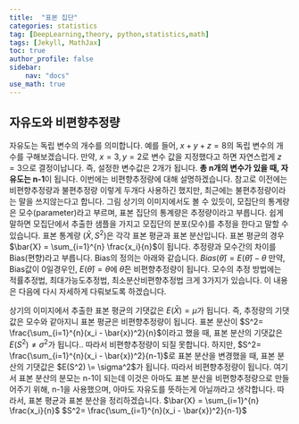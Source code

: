 ```yaml
---
title:  "표본 집단"
categories: statistics
tag: [DeepLearning,theory, python,statistics,math]
tags: [Jekyll, MathJax]
toc: true
author_profile: false
sidebar:
    nav: "docs"
use_math: true
---
```


## 자유도와 비편향추정량
자유도는 독립 변수의 개수를 의미합니다. 예를 들어, $x + y + z= 8$의 독립 변수의 개수를 구해보겠습니다. 만약, $x=3, y=2$로 변수 값을 지정했다고 하면 자연스럽게 $z=3$으로 결정이납니다. 즉, 설정한 변수값은 2개가 됩니다. **총 n개의 변수가 있을 때, 자유도는 n-1**이 됩니다.
이번에는 비편향추정량에 대해 설명하겠습니다. 참고로 이전에는 비편향추정량과 불편추정량 이렇게 두개다 사용하긴 했지만, 최근에는 불편추정량이라는 말을 쓰지않는다고 합니다.
그림
상기의 이미지에서도 볼 수 있듯이, 모집단의 통계량은 모수(parameter)라고 부르며, 표본 집단의 통계량은 추정량이라고 부릅니다. 쉽게 말하면 모집단에서 추출한 샘플을 가지고 모집단의 분포(모수)를 추정을 한다고 말할 수 있습니다. 표본 통계량 $(\bar{X}, S^2)$은 각각 표본 평균과 표본 분산입니다. 표본 평균의 경우 $\bar{X} = \sum_{i=1}^{n} \frac{x_i}{n}$이 됩니다.
추정량과 모수간의 차이를 Bias(편향)라고 부릅니다. Bias의 정의는 아래와 같습니다.
$Bias(\hat{\theta}) = E(\hat{\theta}) - \theta$
만약, Bias값이 0일경우인, $E(\hat{\theta}) = \theta$에 $\hat{\theta}$은 비편향추정량이 됩니다. 
모수의 추정 방법에는 적률추정법, 최대가능도추정법, 최소분산비편향추정법 크게 3가지가 있습니다. 이 내용은 다음에 다시 자세하게 다뤄보도록 하겠습니다.

상기의 이미지에서 추출한 표본 평균의 기댓값은 $E(\bar{X})= \mu$가 됩니다. 즉, 추정량의 기댓값은 모수와 같아지니 표본 평균은 비편향추정량이 됩니다.
표본 분산이 $S^2= \frac{\sum_{i=1}^{n}(x_i - \bar{x})^2}{n}$이라고 했을 때, 표본 분산의 기댓값은 $E(S^2) \ne \sigma^2$가 됩니다.. 따라서 비편향추정량이 되질 못합니다. 하지만, $S^2= \frac{\sum_{i=1}^{n}(x_i - \bar{x})^2}{n-1}$로 표본 분산을 변경했을 때, 표본 분산의 기댓값은 $E(S^2) \= \sigma^2$가 됩니다. 따라서 비편향추정량이 됩니다. 여기서 표본 분산의 분모는 n-1이 되는데 이것은 아마도 표본 분산을 비편향추정량으로 만들어주기 위해, n-1을 사용했으며, 아마도 자유도를 뜻하는게 아닐까라고 생각합니다.
따라서, 표본 평균과 표본 분산을 정리하겠습니다.
$\bar{X} = \sum_{i=1}^{n} \frac{x_i}{n}$
$S^2= \frac{\sum_{i=1}^{n}(x_i - \bar{x})^2}{n-1}$